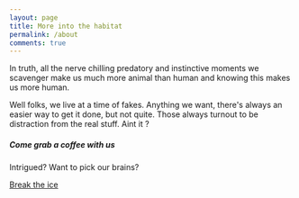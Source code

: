 ```yaml
---
layout: page
title: More into the habitat
permalink: /about
comments: true
---
```


<div class="row justify-content-between">
<div class="col-md-8 pr-5">

<p>In truth, all the nerve chilling predatory and instinctive moments we scavenger make us much more animal than human and knowing this makes us more human.</p>

<p>Well folks, we live at a time of fakes. Anything we want, there's always an easier way to get it done, but not quite. Those always turnout
to be distraction from the real stuff. Aint it ?</p>

<p></p>

</div>

<div class="col-md-4">

<div class="sticky-top sticky-top-80">
<h5>Come grab a coffee with us</h5>

<p>Intrigued? Want to pick our brains?</p>

<a href="{{site.baseurl}}/contact.html" class="btn btn-danger">Break the ice</a> 

</div>
</div>
</div>
